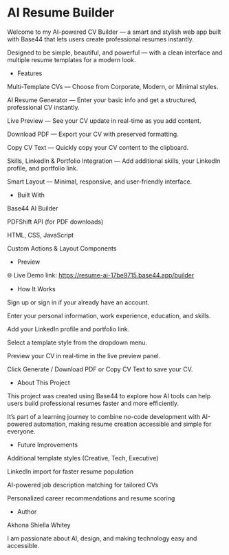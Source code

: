 # AI Resume Builder

Welcome to my AI-powered CV Builder — a smart and stylish web app built with Base44 that lets users create professional resumes instantly.

Designed to be simple, beautiful, and powerful — with a clean interface and multiple resume templates for a modern look.

- Features

Multi-Template CVs — Choose from Corporate, Modern, or Minimal styles.

AI Resume Generator — Enter your basic info and get a structured, professional CV instantly.

Live Preview — See your CV update in real-time as you add content.

Download PDF — Export your CV with preserved formatting.

Copy CV Text — Quickly copy your CV content to the clipboard.

Skills, LinkedIn & Portfolio Integration — Add additional skills, your LinkedIn profile, and portfolio link.

Smart Layout — Minimal, responsive, and user-friendly interface.

- Built With

Base44 AI Builder

PDFShift API (for PDF downloads)

HTML, CSS, JavaScript

Custom Actions & Layout Components

- Preview

🌐 Live Demo link: https://resume-ai-17be9715.base44.app/builder

- How It Works
  
Sign up or sign in if your already have an account. 

Enter your personal information, work experience, education, and skills.

Add your LinkedIn profile and portfolio link.

Select a template style from the dropdown menu.

Preview your CV in real-time in the live preview panel.

Click Generate / Download PDF or Copy CV Text to save your CV.

- About This Project

This project was created using Base44 to explore how AI tools can help users build professional resumes faster and more efficiently.

It’s part of a learning journey to combine no-code development with AI-powered automation, making resume creation accessible and simple for everyone.

- Future Improvements

Additional template styles (Creative, Tech, Executive)

LinkedIn import for faster resume population

AI-powered job description matching for tailored CVs

Personalized career recommendations and resume scoring

- Author

Akhona Shiella Whitey

I am passionate about AI, design, and making technology easy and accessible.
